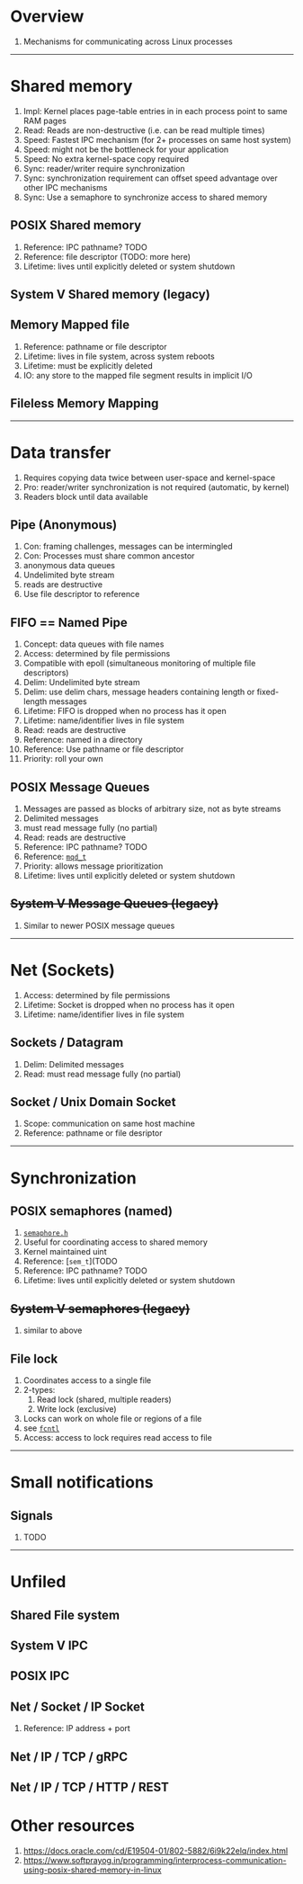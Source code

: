 # Overview
1. Mechanisms for communicating across Linux processes


--------
# Shared memory
1. Impl: Kernel places page-table entries in in each process point to same RAM pages
1. Read: Reads are non-destructive (i.e. can be read multiple times)
1. Speed: Fastest IPC mechanism (for 2+ processes on same host system)
1. Speed: might not be the bottleneck for your application
1. Speed: No extra kernel-space copy required
1. Sync: reader/writer require synchronization
1. Sync: synchronization requirement can offset speed advantage over other IPC mechanisms
1. Sync: Use a semaphore to synchronize access to shared memory


## POSIX Shared memory
1. Reference: IPC pathname? TODO
1. Reference: file descriptor (TODO: more here)
1. Lifetime: lives until explicitly deleted or system shutdown


## System V Shared memory (legacy)


## Memory Mapped file
1. Reference: pathname or file descriptor
1. Lifetime: lives in file system, across system reboots
1. Lifetime: must be explicitly deleted
1. IO: any store to the mapped file segment results in implicit I/O


## Fileless Memory Mapping



--------
# Data transfer
1. Requires copying data twice between user-space and kernel-space
1. Pro: reader/writer synchronization is not required (automatic, by kernel)
1. Readers block until data available


## Pipe (Anonymous)
1. Con: framing challenges, messages can be intermingled
1. Con: Processes must share common ancestor
1. anonymous data queues
1. Undelimited byte stream
1. reads are destructive
1. Use file descriptor to reference


## FIFO == Named Pipe
1. Concept: data queues with file names
1. Access: determined by file permissions
1. Compatible with epoll (simultaneous monitoring of multiple file descriptors)
1. Delim: Undelimited byte stream
1. Delim: use delim chars, message headers containing length or fixed-length messages
1. Lifetime: FIFO is dropped when no process has it open
1. Lifetime: name/identifier lives in file system
1. Read: reads are destructive
1. Reference: named in a directory
1. Reference: Use pathname or file descriptor
1. Priority: roll your own


## POSIX Message Queues
1. Messages are passed as blocks of arbitrary size, not as byte streams
1. Delimited messages
1. must read message fully (no partial)
1. Read: reads are destructive
1. Reference: IPC pathname? TODO
1. Reference: [`mqd_t`](TODO)
1. Priority: allows message prioritization
1. Lifetime: lives until explicitly deleted or system shutdown


## ~~System V Message Queues (legacy)~~
1. Similar to newer POSIX message queues


--------
# Net (Sockets)
1. Access: determined by file permissions
1. Lifetime: Socket is dropped when no process has it open
1. Lifetime: name/identifier lives in file system


## Sockets / Datagram
1. Delim: Delimited messages
1. Read: must read message fully (no partial)


## Socket / Unix Domain Socket
1. Scope: communication on same host machine
1. Reference: pathname or file desriptor


--------
# Synchronization

## POSIX semaphores (named)
1. [`semaphore.h`](https://man7.org/linux/man-pages/man0/semaphore.h.0p.html)
1. Useful for coordinating access to shared memory
1. Kernel maintained uint
1. Reference: [`sem_t`](TODO
1. Reference: IPC pathname? TODO
1. Lifetime: lives until explicitly deleted or system shutdown


## ~~System V semaphores (legacy)~~
1. similar to above

## File lock
1. Coordinates access to a single file
1. 2-types:
    1. Read lock (shared, multiple readers)
    1. Write lock (exclusive)
1. Locks can work on whole file or regions of a file
1. see [`fcntl`](TODO)
1. Access: access to lock requires read access to file



--------
# Small notifications

## Signals
1. TODO


---------------------------------
# Unfiled
## Shared File system

## System V IPC

## POSIX IPC

## Net / Socket / IP Socket
1. Reference: IP address + port

## Net / IP / TCP / gRPC

## Net / IP / TCP / HTTP / REST


# Other resources
1. https://docs.oracle.com/cd/E19504-01/802-5882/6i9k22elq/index.html
1. https://www.softprayog.in/programming/interprocess-communication-using-posix-shared-memory-in-linux
